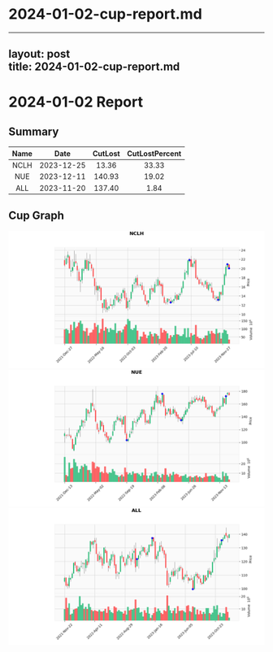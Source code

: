 
2024-01-02-cup-report.md
========================
  
---  
layout: post  
title: 2024-01-02-cup-report.md  
---  

2024-01-02 Report
=================

Summary
-------
  

|Name|Date|CutLost|CutLostPercent|
| :---: | :---: | :---: | :---: |
|NCLH|2023-12-25|13.36|33.33|
|NUE|2023-12-11|140.93|19.02|
|ALL|2023-11-20|137.40|1.84|

Cup Graph
---------
  
![NCLH.png](/image/202401021729/NCLH.png)  
![NUE.png](/image/202401021729/NUE.png)  
![ALL.png](/image/202401021729/ALL.png)  